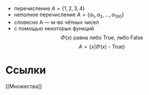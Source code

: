* перечисление $A = \{1, 2, 3, 4\}$
* неполное перечисление $A = \{ a_1, a_2, ..., a_{100} \}$
* словесно
	A — м-во чётных чисел
* с помощью некоторых функций
$$\Phi(x) \text{ равна либо True, либо False}$$
$$A = \{ x | \Phi(x)\text{ - True} \}$$

# Ссылки

[[Множества]]